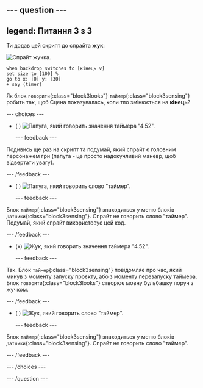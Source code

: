 --- question ---
---
legend: Питання 3 з 3
---

Ти додав цей скрипт до спрайта **жук**:

![Спрайт жучка.](images/bug-sprite.png)

```blocks3
when backdrop switches to [кінець v]
set size to [100] % 
go to x: [0] y: [30] 
+ say (timer) 
```

Як блок `говорити`{:class="block3looks"} `таймер`{:class="block3sensing"} робить так, щоб Сцена показувалась, коли тло змінюється на **кінець**?

--- choices ---

- ( ) ![Папуга, який говорить значення таймера "4.52".](images/quiz_parrot_number.png)

  --- feedback ---

Подивись ще раз на скрипт та подумай, який спрайт є головним персонажем гри (папуга - це просто надокучливий маневр, щоб відвертати увагу).

  --- /feedback ---

- ( ) ![Папуга, який говорить слово "таймер".](images/quiz_parrot_timer.png)

  --- feedback ---

Блок `таймер`{:class="block3sensing"} знаходиться у меню блоків `Датчики`{:class="block3sensing"}. Спрайт не говорить слово "таймер". Подумай, який спрайт використовує цей код.

  --- /feedback ---

- (x) ![Жук, який говорить значення таймера "4.52".](images/quiz_bug_number.png)

  --- feedback ---

Так. Блок `таймер`{:class="block3sensing"} повідомляє про час, який минув з моменту запуску проєкту, або з моменту перезапуску таймера. Блок `говорити`{:class="block3looks"} створює мовну бульбашку поруч з жучком.

  --- /feedback ---

- ( ) ![Жук, який говорить слово "таймер".](images/quiz_bug_timer.png)

  --- feedback ---

Блок `таймер`{:class="block3sensing"} знаходиться у меню блоків `Датчики`{:class="block3sensing"}. Спрайт не говорить слово "таймер".

  --- /feedback ---

--- /choices ---

--- /question ---





